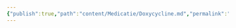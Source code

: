 ```yaml
---
{"publish":true,"path":"content/Medicatie/Doxycycline.md","permalink":"/content/medicatie/doxycycline/","title":"Doxycycline","tags":["Medicatie/Antibiotica/Tetracyclinen"]}
---
```




